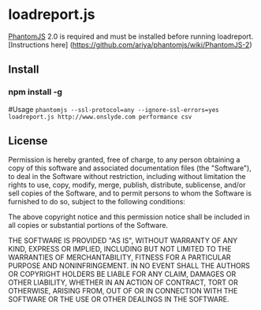 # loadreport.js
[PhantomJS](http://www.phantomjs.org/) 2.0 is required and must be installed before running loadreport. [Instructions here] (https://github.com/ariya/phantomjs/wiki/PhantomJS-2)

## Install
### npm install -g

#Usage
`phantomjs --ssl-protocol=any --ignore-ssl-errors=yes loadreport.js http://www.onslyde.com performance csv`

## License

Permission is hereby granted, free of charge, to any person obtaining a copy
of this software and associated documentation files (the "Software"), to deal
in the Software without restriction, including without limitation the rights
to use, copy, modify, merge, publish, distribute, sublicense, and/or sell
copies of the Software, and to permit persons to whom the Software is
furnished to do so, subject to the following conditions:

The above copyright notice and this permission notice shall be included in
all copies or substantial portions of the Software.

THE SOFTWARE IS PROVIDED "AS IS", WITHOUT WARRANTY OF ANY KIND, EXPRESS OR
IMPLIED, INCLUDING BUT NOT LIMITED TO THE WARRANTIES OF MERCHANTABILITY,
FITNESS FOR A PARTICULAR PURPOSE AND NONINFRINGEMENT. IN NO EVENT SHALL THE
AUTHORS OR COPYRIGHT HOLDERS BE LIABLE FOR ANY CLAIM, DAMAGES OR OTHER
LIABILITY, WHETHER IN AN ACTION OF CONTRACT, TORT OR OTHERWISE, ARISING FROM,
OUT OF OR IN CONNECTION WITH THE SOFTWARE OR THE USE OR OTHER DEALINGS IN
THE SOFTWARE.

